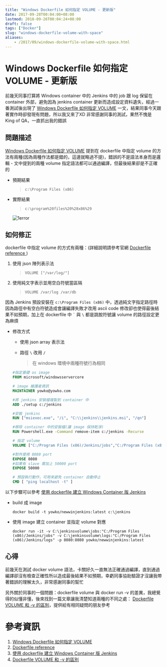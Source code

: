 ```yaml
---
title: "Windows Dockerfile 如何指定 VOLUME - 更新版"
date: 2017-09-28T00:04:00+08:00
lastmod: 2018-09-26T00:04:24+08:00
draft: false
tags: ["Docker"]
slug: "windows-dockerfile-volume-with-space"
aliases:
    - /2017/09/windows-dockerfile-volume-with-space.html
---
```

# Windows Dockerfile 如何指定 VOLUME - 更新版
前幾天同事打算將 Windows container 中的 Jenkins 中的 job 跟 log 保留在 container 外部，避免因為 jenkins container 更新而造成設定資料遺失，經過一番測試後出現了 [Windows Dockerfile 如何指定 VOLUME](https://blog.yowko.com/2017/09/windows-dockerfile-volume.html) 一文，結果同事今天跟著實作時卻發現有問題，所以我又來了XD 非常感謝同事的測試，果然不愧是 King of QA，一直抓出我的錯誤

## 問題描述

[Windows Dockerfile 如何指定 VOLUME](https://blog.yowko.com/2017/09/windows-dockerfile-volume.html) 提到在 dockerfile 中指定 volume 的方法有兩種(因為兩種作法都是錯的，這邊就略過不提)，錯誤的不是語法本身而是邏輯 - 文中提到的兩種 volume 指定語法都可以通過編譯，但最後結果卻是不正確的

*   預期結果

    > `c:\Program Files (x86)`

*   實際結果

    > `c:\program%20files%20%28x86%29`

    ![1error](https://user-images.githubusercontent.com/3851540/30923800-78f6164a-a3df-11e7-9ad8-750718451cfb.png)

## 如何修正

dockerfile 中指定 volume 的方式有兩種：(詳細說明請參考官網 [Dockerfile reference ](https://docs.docker.com/engine/reference/builder/#volume))

1.  使用 json 陣列表示法

    > `VOLUME ["/var/log/"]`

2.  使用純文字表示並用空白符號當區隔

    > `VOLUME /var/log /var/db`

因為 Jenkins 預設安裝在 `c:\Program Files (x86)` 中，透過純文字指定路徑時因為路徑中有空白符號造成會讓編譯失敗才改用 ascii code 修改卻也使得最後結果不如預期，加上在 dockerfile 中 <code>`</code> 與 <code>\\</code> 都是跳脫符號讓 volume 的路徑設定更為麻煩

*   修改方式
    *   使用 json array 表示法
    *   路徑 `\` 改用 `/`

        > 在 windows 環境中兩種符號行為相同

    ```dockerfile
    #指定基礎 os image
    FROM microsoft/windowsservercore

    # image 維護者資訊
    MAINTAINER yowko@yowko.com

    #將 jenkins 安裝檔複製到 container 中
    ADD ./setup c:/jenkins

    #安裝 jenkins
    RUN ["msiexec.exe", "/i", "C:\\jenkins\\jenkins.msi", "/qn"]

    #移除 container 中的安裝檔(讓 image 保持乾淨)
    RUN Powershell.exe -Command remove-item c:/jenkins -Recurse

    # 指定 volume
    VOLUME ["C:/Program Files (x86)/Jenkins/jobs","C:/Program Files (x86)/Jenkins/logs"]

    #對外使用 8080 port
    EXPOSE 8080  
    #如果有 slave 需加上 50000 port
    EXPOSE 50000

    # 預設執行動作，可用來避免 container 自動停止
    CMD [ "ping localhost -t" ]
    ```

以下步驟可以參考 [使用 dockerfile 建立 Windows Container 版 Jenkins](https://blog.yowko.com/2017/08/dockerfile-windows-container-jenkins.html)

*   build 成 image

    ```
    docker build -t yowko/newwinjenkins:latest c:\jenkins
    ```

*   使用 image 建立 container 並指定 volume 對應

    ```
    docker run -it -v C:\jenkinsvolume\jobs:"C:/Program Files (x86)/Jenkins/jobs" -v C:\jenkinsvolume\logs:"C:/Program Files (x86)/Jenkins/logs" -p 8080:8080 yowko/newwinjenkins:latest
    ```

## 心得

前幾天在測試 docker volume 語法，卡關好久一直無法正確通過編譯，直到通過編譯卻沒有檢查正確性所以造成最後結果不如預期，幸虧同事協助驗證才沒讓我帶著錯誤的理解太久，非常感謝同事的幫忙

另外關於同事的一個問題：dockerfile volume 與 docker run -v 的差異，我總覺得的似懂非懂，後來找到一篇文章讓我清楚知道兩種的不同之處： [Dockerfile VOLUME 和 -v 的區別](http://elickzhao.github.io/2016/04/Dockerfile%20VOLUME%20%E5%92%8C%20-v%20%E7%9A%84%E5%8C%BA%E5%88%AB/)，提供給有相同疑問的朋友參考

# 參考資訊

1.  [Windows Dockerfile 如何指定 VOLUME](https://blog.yowko.com/2017/09/windows-dockerfile-volume.html)
2.  [Dockerfile reference ](https://docs.docker.com/engine/reference/builder/#volume)
3.  [使用 dockerfile 建立 Windows Container 版 Jenkins](https://blog.yowko.com/2017/08/dockerfile-windows-container-jenkins.html)
4.  [Dockerfile VOLUME 和 -v 的區別](http://elickzhao.github.io/2016/04/Dockerfile%20VOLUME%20%E5%92%8C%20-v%20%E7%9A%84%E5%8C%BA%E5%88%AB/)
